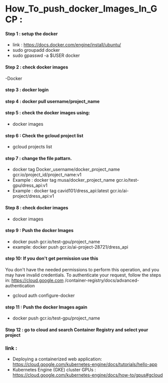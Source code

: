 # How_To_push_docker_Images_In_GCP :

#### Step 1 : setup the docker
- link : https://docs.docker.com/engine/install/ubuntu/ 
- sudo groupadd docker
- sudo gpasswd -a $USER docker

#### Step 2 : check docker images
-Docker

#### step 3 : docker login 

#### step 4 : docker pull username/project_name
#### step 5 : check the docker images using:
- docker images
#### step 6 : Check the gcloud project list
- gcloud projects list
#### step 7 : change the file pattarn.
- docker tag Docker_username/docker_project_name gcr.io/project_id/project_name:v1
- Example : docker tag musa/docker_project_name gcr.io/test-gpu/dress_api:v1
- Example : docker tag cavid101/dress_api:latest gcr.io/ai-project/dress_api:v1

#### Step 8 : check docker images
- docker images

#### step 9 : Push the docker Images 
- docker push gcr.io/test-gpu/project_name
- example: docker push gcr.io/ai-project-28721/dress_api

#### step 10: If you don't get permission use this
You don't have the needed permissions to perform this operation, and you may have 
invalid credentials. To authenticate your request, follow the steps in: https://cloud.google.com
/container-registry/docs/advanced-authentication

- gcloud auth configure-docker

#### step 11 : Push the docker Images again 

- docker push gcr.io/test-gpu/project_name

#### Step 12 : go to cloud and search Container Registry and select your project 

### link :
- Deploying a containerized web application: https://cloud.google.com/kubernetes-engine/docs/tutorials/hello-app
- Kubernetes Engine (GKE) cluster GPUs : https://cloud.google.com/kubernetes-engine/docs/how-to/gpus#gcloud
